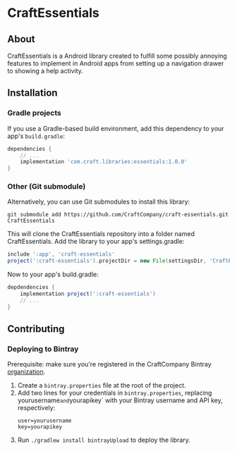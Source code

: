 # CraftEssentials
## About
CraftEssentials is a Android library created to fulfill some 
possibly annoying features to implement in Android apps from setting up a 
navigation drawer to showing a help activity.

## Installation
### Gradle projects
If you use a Gradle-based build environment, add this dependency to your app's
`build.gradle`:
```groovy
dependencies {
    // ...
    implementation 'com.craft.libraries:essentials:1.0.0'
}
```

### Other (Git submodule)
Alternatively, you can use Git submodules to install this library:

```shell
git submodule add https://github.com/CraftCompany/craft-essentials.git CraftEssentials
```

This will clone the CraftEssentials repository into a folder named 
CraftEssentials. Add the library to your app's settings.gradle:
```groovy
include ':app', 'craft-essentials'
project(':craft-essentials').projectDir = new File(settingsDir, 'CraftEssentials/library')
```

Now to your app's build.gradle:
```groovy
depdendencies {
    implementation project(':craft-essentials')
    // ...
}
```

## Contributing
### Deploying to Bintray
Prerequisite: make sure you're registered in the CraftCompany Bintray 
[organization](https://bintray.com/craftco).
1) Create a `bintray.properties` file at the root of the project.
2) Add two lines for your credentials in `bintray.properties`, replacing
   yourusername` and `yourapikey` with your Bintray username and API key,
   respectively:
    ```properties
    user=yourusername
    key=yourapikey
    ```
3) Run `./gradlew install bintrayUpload` to deploy the library.